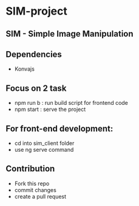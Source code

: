 # SIM-project
## SIM - Simple Image Manipulation

## Dependencies
* Konvajs

## Focus on 2 task
* npm run b : run build script for frontend code
* npm start : serve the project

## For front-end development:
* cd into sim_client folder
* use ng serve command

## Contribution
* Fork this repo
* commit changes
* create a pull request
